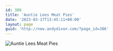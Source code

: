 ```yaml
---
id: 386
title: 'Auntie Lees Meat Pies'
date: '2023-03-17T13:45:11+00:00'
layout: page
guid: 'http://new.andydixon.com/?page_id=386'
---
```


![Auntie Lees Meat Pies](https://i0.wp.com/assets.g8x2.ldn.idrivee2-23.com/posters/Auntie%20Lees%20Meat%20Pies%2001.jpg?w=1200&ssl=1 "Auntie Lees Meat Pies")